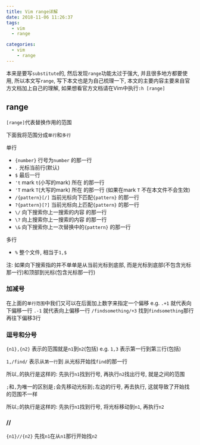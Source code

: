 ```yaml
---
title: Vim range详解
date: 2018-11-06 11:26:37
tags:
  - vim
  - range

categories:
  - vim
    - range
---
```


本来是要写`substitute`的, 然后发现`range`功能太过于强大, 并且很多地方都要使用, 
所以本文写`range`, 写下本文也是为自己梳理一下,
本文的主要内容主要来自官方文档加上自己的理解, 如果想看官方文档请在Vim中执行`:h [range]`

<!-- more -->

## range
`[range]`代表替换作用的范围

下面我将范围分成`单行`和`多行`

单行
* `{number}` 行号为`number` 的那一行
* `.` 光标当前行(默认)
* `$` 最后一行
* `'t` mark `t`(小写的mark) 所在 的那一行
* `'T` mark `T`(大写的mark) 所在 的那一行 (如果在mark `T` 不在本文件不会生效)
* `/{pattern}[/]` 当前光标向下匹配`{pattern}` 的那一行
* `?{pattern}[?]` 当前光标向上匹配`{pattern}` 的那一行
* `\/` 向下搜索你上一搜索的内容 的那一行
* `\?` 向上搜索你上一搜索的内容 的那一行
* `\&` 向下搜索你上一次替换中的`{pattern}` 的那一行

多行
* `%` 整个文件, 相当于`1,$`

注: 如果向下搜索指的并不单单是从当前光标到底部, 而是光标到底部(不包含光标那一行)和顶部到光标(包含光标那一行)

### 加减号
在上面的`单行范围`中我们又可以在后面加上数字来指定一个偏移
e.g.
`.+1` 就代表向下偏移一行
`.-1` 就代表向上偏移一行
`/findsomething/+3` 找到`findsomething`那行再往下偏移3行

### 逗号和分号
`{n1},{n2}` 表示的范围就是`n1`到`n2`(包括)
e.g.
`1,3` 表示第一行到第三行(包括)

`1,/find/` 表示从`第一行`到 从光标开始找`find`的那一行

所以`,`的执行是这样的: 先执行`n1`找到行号, 再执行`n2`找出行号, 就是之间的范围

`;`和`,`为唯一的区别是`;`会先移动光标到`;`左边的行号, 再去执行, 
这就导致了开始找的范围不一样

所以`;`的执行是这样的: 先执行`n1`找到行号, 将光标移动到`n1`, 再执行`n2`

### //
`{n1}//{n2}` 先找`n1`在从`n1`那行开始找`n2`






